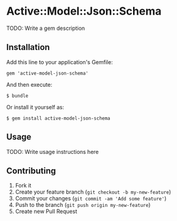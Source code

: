# Active::Model::Json::Schema

TODO: Write a gem description

## Installation

Add this line to your application's Gemfile:

    gem 'active-model-json-schema'

And then execute:

    $ bundle

Or install it yourself as:

    $ gem install active-model-json-schema

## Usage

TODO: Write usage instructions here

## Contributing

1. Fork it
2. Create your feature branch (`git checkout -b my-new-feature`)
3. Commit your changes (`git commit -am 'Add some feature'`)
4. Push to the branch (`git push origin my-new-feature`)
5. Create new Pull Request
